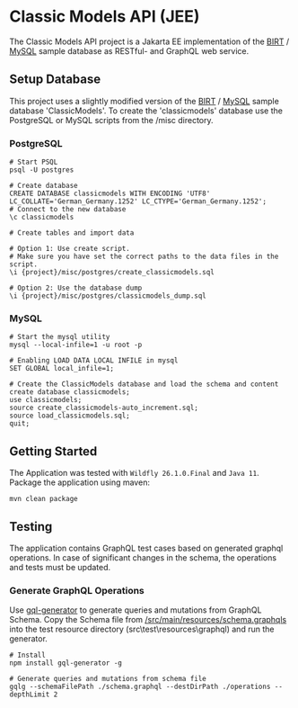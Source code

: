 # Classic Models API (JEE)

The Classic Models API project is a Jakarta EE implementation of the
[BIRT](https://eclipse.github.io/birt-website/docs/template-sample-database/) /
[MySQL](https://www.mysqltutorial.org/mysql-sample-database.aspx)
sample database as RESTful- and GraphQL web service.


## Setup Database

This project uses a slightly modified version of the
[BIRT](https://eclipse.github.io/birt-website/docs/template-sample-database/) /
[MySQL](https://www.mysqltutorial.org/mysql-sample-database.aspx)
sample database 'ClassicModels'. To create the 'classicmodels' database use the
PostgreSQL or MySQL scripts from the /misc directory.

### PostgreSQL

```shell script
# Start PSQL
psql -U postgres

# Create database
CREATE DATABASE classicmodels WITH ENCODING 'UTF8' LC_COLLATE='German_Germany.1252' LC_CTYPE='German_Germany.1252';
# Connect to the new database
\c classicmodels

# Create tables and import data

# Option 1: Use create script.
# Make sure you have set the correct paths to the data files in the script.
\i {project}/misc/postgres/create_classicmodels.sql

# Option 2: Use the database dump
\i {project}/misc/postgres/classicmodels_dump.sql
```

### MySQL

```shell script
# Start the mysql utility
mysql --local-infile=1 -u root -p

# Enabling LOAD DATA LOCAL INFILE in mysql
SET GLOBAL local_infile=1;

# Create the ClassicModels database and load the schema and content
create database classicmodels;
use classicmodels;
source create_classicmodels-auto_increment.sql;
source load_classicmodels.sql;
quit;
```

## Getting Started
The Application was tested with
`Wildfly 26.1.0.Final` and `Java 11`.<br/>
Package the application using maven:

```
mvn clean package
```

## Testing

The application contains GraphQL test cases based on generated graphql operations. 
In case of significant changes in the schema, the operations and tests must be updated.

### Generate GraphQL Operations

Use [gql-generator](https://github.com/timqian/gql-generator)
to generate queries and mutations from GraphQL Schema.
Copy the Schema file from
[/src/main/resources/schema.graphqls](/src/main/resources/schema.graphqls)
into the test resource directory (src\test\resources\graphql) and run the generator.

```shell script
# Install
npm install gql-generator -g

# Generate queries and mutations from schema file
gqlg --schemaFilePath ./schema.graphql --destDirPath ./operations --depthLimit 2
```
